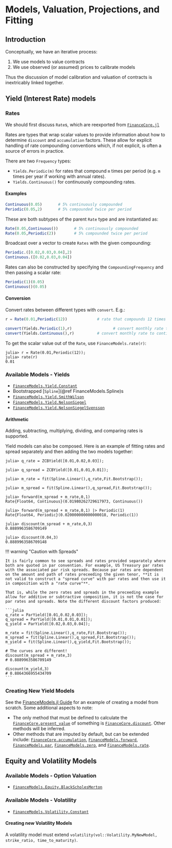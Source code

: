 # Models, Valuation, Projections, and Fitting

## Introduction

Conceptually, we have an iterative process:

1. We use models to value contracts
2. We use observed (or assumed) prices to calibrate models

Thus the discussion of model calibration and valuation of contracts is inextricably linked together.

## Yield (Interest Rate) models

### Rates

We should first discuss `Rate`s, which are reexported from [`FinanceCore.jl`](https://github.com/JuliaActuary/FinanceCore.jl)

Rates are types that wrap scalar values to provide information about how to determine `discount` and `accumulation` factors. These allow for explicit handling of rate compounding conventions which, if not explicit, is often a source of errors in practice.

There are two `Frequency` types:

- `Yields.Periodic(m)` for rates that compound `m` times per period (e.g. `m` times per year if working with annual rates).
- `Yields.Continuous()` for continuously compounding rates.

#### Examples

```julia
Continuous(0.05)       # 5% continuously compounded
Periodic(0.05,2)       # 5% compounded twice per period
```

These are both subtypes of the parent `Rate` type and are instantiated as:

```julia
Rate(0.05,Continuous())       # 5% continuously compounded
Rate(0.05,Periodic(2))        # 5% compounded twice per period
```

Broadcast over a vector to create `Rates` with the given compounding:

```julia
Periodic.([0.02,0.03,0.04],2) 
Continuous.([0.02,0.03,0.04]) 
```

Rates can also be constructed by specifying the `CompoundingFrequency` and then passing a scalar rate:

```julia
Periodic(1)(0.05)
Continuous()(0.05)
```

#### Conversion

Convert rates between different types with `convert`. E.g.:

```julia
r = Rate(0.01,Periodic(12))             # rate that compounds 12 times per rate period (ie monthly)

convert(Yields.Periodic(1),r)                  # convert monthly rate to annual effective
convert(Yields.Continuous(),r)          # convert monthly rate to continuous
```

To get the scalar value out of the `Rate`, use `FinanceModels.rate(r)`:

```julia-rel
julia> r = Rate(0.01,Periodic(12));   
julia> rate(r)
0.01

```

### Available Models - Yields

- [`FinanceModels.Yield.Constant`](@ref)
- Bootstrapped [`Spline`](@ref FinanceModels.Spline)s
- [`FinanceModels.Yield.SmithWilson`](@ref)
- [`FinanceModels.Yield.NelsonSiegel`](@ref)
- [`FinanceModels.Yield.NelsonSiegelSvensson`](@ref)

#### Arithmetic

Adding, subtracting, multiplying, dividing, and comparing rates is supported.

Yield models can also be composed. Here is an example of fitting rates and spread separately and then adding the two models together:

```julia-repl
julia> q_rate = ZCBYield([0.01,0.02,0.03]);

julia> q_spread = ZCBYield([0.01,0.01,0.01]);

julia> m_rate = fit(Spline.Linear(),q_rate,Fit.Bootstrap());⠀           

julia> m_spread = fit(Spline.Linear(),q_spread,Fit.Bootstrap());

julia> forward(m_spread + m_rate,0,1)
Rate{Float64, Continuous}(0.01980262729617973, Continuous())

julia> forward(m_spread + m_rate,0,1) |> Periodic(1)
Rate{Float64, Periodic}(0.020000000000000018, Periodic(1))

julia> discount(m_spread + m_rate,0,3)
0.8889963586709149

julia> discount(0.04,3)
0.8889963586709148
```

!!! warning "Caution with Spreads"

    It is fairly common to see spreads and rates provided separately where both are quoted in par convention. For example, US Treasury par rates with the associated par risk spreads. Because par rates are dependent on the amount and path of rates preceeding the given tenor, **it is not valid to construct a "spread curve" with par rates and then use it in composition with a "rate curve"**.
    
    That is, while the zero rates and spreads in the preceeding example allow for additive or subtractive composition, it is not the case for par rates and spreads. Note the different discount factors produced:

    ```julia
    q_rate = ParYield([0.01,0.02,0.03]);
    q_spread = ParYield([0.01,0.01,0.01]);
    q_yield = ParYield([0.02,0.03,0.04]);

    m_rate = fit(Spline.Linear(),q_rate,Fit.Bootstrap());         
    m_spread = fit(Spline.Linear(),q_spread,Fit.Bootstrap());
    m_yield = fit(Spline.Linear(),q_yield,Fit.Bootstrap());

    # The curves are different!
    discount(m_spread + m_rate,3)
    # 0.8889963586709149

    discount(m_yield,3)
    # 0.8864366955434709
    ```

### Creating New Yield Models

See the [FinanceModels.jl Guide](@ref) for an example of creating a model from scratch. Some additional aspects to note:

- The only method that must be defined to calculate the [`FinanceCore.present_value`](@ref) of something is [`FinanceCore.discount`](@ref). Other methods will be inferred.
- Other methods that are imputed by default, but can be extended include: [`FinanceCore.accumulation`](@ref), [`FinanceModels.forward`](@ref), [`FinanceModels.par`](@ref), [`FinanceModels.zero`](@ref), and [`FinanceModels.rate`](@ref).

## Equity and Volatility Models

### Available Models - Option Valuation

- [`FinanceModels.Equity.BlackScholesMerton`](@ref)

### Available Models - Volatility

- [`FinanceModels.Volatility.Constant`](@ref)

#### Creating new Volatility Models

A volatility model must extend `volatility(vol::Volatility.MyNewModel, strike_ratio, time_to_maturity)`.
